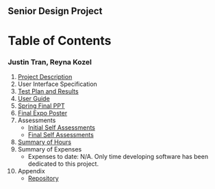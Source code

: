 ## Senior Design Project
# **Table of Contents**
### Justin Tran, Reyna Kozel

1. [Project Description](/Project_Management/Project_Description.md)
2. User Interface Specification
3. [Test Plan and Results](/Design/Test_Plan.md)
4. [User Guide](/Design/User%20Docs/User_Guide.md)
5. [Spring Final PPT](/Design/Senior_Design_Slides.pdf)
6. [Final Expo Poster](/Design/Posterboard.pdf)
7. Assessments
   - [Initial Self Assessments](/Essays/Initial_Self_Assessment)
   - [Final Self Assessments](/Essays/Final_Self_Assessment)
8. [Summary of Hours](Project_Management/Time_Management)
9. Summary of Expenses
    - Expenses to date: N/A. Only time developing software has been dedicated to this project.
10. Appendix
    - [Repository](https://github.com/tranjtGCP/Rey-Justin-Senior-Design-Project.git)

